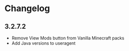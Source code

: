 # Changelog

## 3.2.7.2

-   Remove View Mods button from Vanilla Minecraft packs
-   Add Java versions to useragent
